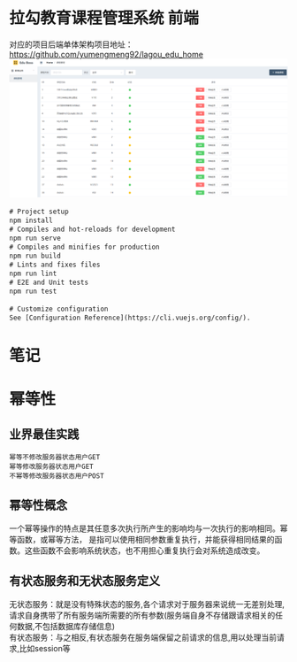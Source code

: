 # 拉勾教育课程管理系统 前端

对应的项目后端单体架构项目地址：https://github.com/yumengmeng92/lagou_edu_home
![alt 拉勾教育课程管理系统](images/拉勾教育课程管理系统.PNG "拉勾教育课程管理系统")

```shell
# Project setup
npm install
# Compiles and hot-reloads for development
npm run serve
# Compiles and minifies for production
npm run build
# Lints and fixes files
npm run lint
# E2E and Unit tests
npm run test

# Customize configuration
See [Configuration Reference](https://cli.vuejs.org/config/).
```


# 笔记
# 幂等性

## 业界最佳实践

    幂等不修改服务器状态用户GET
    幂等修改服务器状态用户GET
    不幂等修改服务器状态用户POST

## 幂等性概念
一个幂等操作的特点是其任意多次执行所产生的影响均与一次执行的影响相同。幂等函数，或幂等方法，
是指可以使用相同参数重复执行，并能获得相同结果的函数。这些函数不会影响系统状态，也不用担心重复执行会对系统造成改变。

## 有状态服务和无状态服务定义
无状态服务：就是没有特殊状态的服务,各个请求对于服务器来说统一无差别处理,请求自身携带了所有服务端所需要的所有参数(服务端自身不存储跟请求相关的任何数据,不包括数据库存储信息)  
有状态服务：与之相反,有状态服务在服务端保留之前请求的信息,用以处理当前请求,比如session等